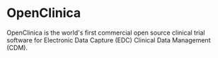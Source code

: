 OpenClinica
===========

OpenClinica is the world's first commercial open source clinical trial software for Electronic Data Capture (EDC) Clinical Data Management (CDM).
